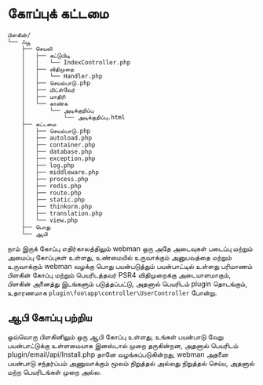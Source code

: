 # கோப்புக் கட்டமை

``` 
பிளகின்/
└── ஃபூ
    ├── செயலி
    │   ├── கட்டுபிடி
    │   │   └── IndexController.php
    │   ├── விதிமுறை
    │   │   └── Handler.php
    │   ├── செயல்பாடு.php
    │   ├── மிட்ள்வேர்
    │   ├── மாதிரி
    │   └── காண்க
    │       └── அடிக்குறிப்பு
    │           └── அடிக்குறிப்பு.html
    ├── கட்டமை
    │   ├── செயல்பாடு.php
    │   ├── autoload.php
    │   ├── container.php
    │   ├── database.php
    │   ├── exception.php
    │   ├── log.php
    │   ├── middleware.php
    │   ├── process.php
    │   ├── redis.php
    │   ├── route.php
    │   ├── static.php
    │   ├── thinkorm.php
    │   ├── translation.php
    │   └── view.php
    ├── பொது
    └── ஆபி
```

நாம் இருக் கோப்பு எதிர்காலத்திலும் webman ஒரு அதே அடைவுகள் படைப்பு மற்றும் அமைப்பு கோப்புகள் உள்ளது, உண்மையில் உருவாக்கும் அனுபவத்தை மற்றும் உருவாக்கும் webman வழக்கு பொது பயன்படுத்தும் பயன்பாட்டில் உள்ளது பரிமாணம்
பிளகின் கோப்பு மற்றும் பெயரிடத்தவர் PSR4 விதிமுறைக்கு அடையாளமாகும், பிளகின் அனைத்து இடங்களும் படுத்தப்பட்டு, அதனால் பெயரிடம் plugin தொடங்கும், உதாரணமாக `plugin\foo\app\controller\UserController` போன்று.

## ஆபி கோப்பு பற்றிய
ஒவ்வொரு பிளகினிலும் ஒரு ஆபி கோப்பு உள்ளது, உங்கள் பயன்பாடு வேறு பயன்பாட்டுக்கு உள்ளமையாக இனஸ்டால் முறை தருகின்றன, அதனால் பெயரிடம் plugin/email/api/Install.php தானே வழங்கப்படுகின்றது, webman அதனை பயன்பாடு சந்தர்ப்பம் அணுவாக்கும் மூலம் நிறுத்தல் அல்லது நிறுத்தல் செய்ய, அதனால் மற்ற பெயரிடங்கள் முறை அல்ல.
